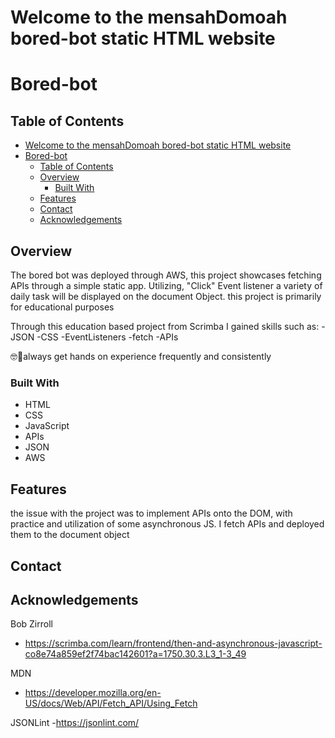 Welcome to the mensahDomoah bored-bot static HTML website
==================================================

# Bored-bot

## Table of Contents

- [Welcome to the mensahDomoah bored-bot static HTML website](#welcome-to-the-mensahdomoah-bored-bot-static-html-website)
- [Bored-bot](#bored-bot)
  - [Table of Contents](#table-of-contents)
  - [Overview](#overview)
    - [Built With](#built-with)
  - [Features](#features)
  - [Contact](#contact)
  - [Acknowledgements](#acknowledgements)

## Overview


  The bored bot was deployed through AWS, this project showcases fetching APIs through a simple static app. Utilizing, "Click" Event listener a variety of daily task will be displayed on the document Object. this project is primarily for educational purposes 

  Through this education based project from Scrimba I gained skills such as:
  -JSON
  -CSS
  -EventListeners
  -fetch
  -APIs

  🤓👾always get hands on experience frequently and consistently 


### Built With

- HTML
- CSS
- JavaScript
- APIs
- JSON  
- AWS

## Features

<!-- TODO: List what specific 'user problems' that this application solves. -->
the issue with the project was to implement APIs onto the DOM, with practice and utilization of some asynchronous JS. I fetch APIs and deployed them to the document object
## Contact

<!-- TODO: Include icons and links to your RELEVANT, PROFESSIONAL 'DEV-ORIENTED' social media. LinkedIn and dev.to are minimum. -->

## Acknowledgements

<!-- TODO: List any blog posts, tutorials or plugins that you may have used to complete the project. Only list those that had a significant impact. Obviously, we all 'Google' stuff while working on our things, but maybe something in particular stood out as a 'major contributor' to your skill set for this project. -->

Bob Zirroll 
- https://scrimba.com/learn/frontend/then-and-asynchronous-javascript-co8e74a859ef2f74bac142601?a=1750.30.3.L3_1-3_49

MDN
- https://developer.mozilla.org/en-US/docs/Web/API/Fetch_API/Using_Fetch

JSONLint
-https://jsonlint.com/

